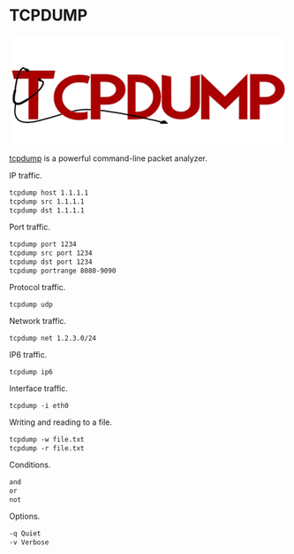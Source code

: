# TCPDUMP

<p align="center"><img align="center" src="tcpdump.png"></p>

[tcpdump](https://www.tcpdump.org/) is a powerful command-line packet analyzer.

IP traffic.
```
tcpdump host 1.1.1.1
tcpdump src 1.1.1.1
tcpdump dst 1.1.1.1
```

Port traffic.
```
tcpdump port 1234
tcpdump src port 1234
tcpdump dst port 1234
tcpdump portrange 8080-9090
```

Protocol traffic.
```
tcpdump udp
```

Network traffic.
```
tcpdump net 1.2.3.0/24
```

IP6 traffic.
```
tcpdump ip6
```

Interface traffic.
```
tcpdump -i eth0
```

Writing and reading to a file.
```
tcpdump -w file.txt
tcpdump -r file.txt
```

Conditions.
```
and
or
not
```

Options.
```
-q Quiet
-v Verbose
```
